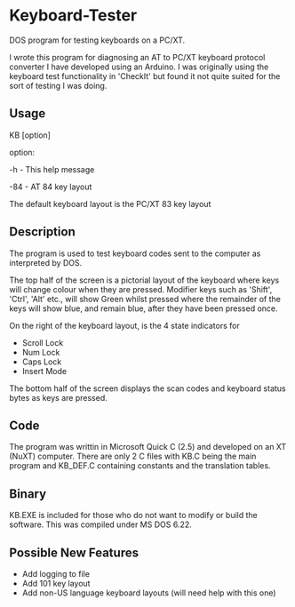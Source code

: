# Keyboard-Tester
DOS program for testing keyboards on a PC/XT.

I wrote this program for diagnosing an AT to PC/XT keyboard protocol converter I have developed using an Arduino. I was originally using the keyboard test functionality in 'CheckIt' but found it not quite suited for the sort of testing I was doing.

## Usage
KB [option]

option:

-h      - This help message

-84     - AT 84 key layout

The default keyboard layout is the PC/XT 83 key layout

## Description
The program is used to test keyboard codes sent to the computer as interpreted by DOS.

The top half of the screen is a pictorial layout of the keyboard where keys will change colour when they are pressed.
Modifier keys such as 'Shift', 'Ctrl', 'Alt' etc., will show Green whilst pressed where the remainder of the keys will show blue, and remain blue, after they have been pressed once.

On the right of the keyboard layout, is the 4 state indicators for
- Scroll Lock
- Num Lock
- Caps Lock
- Insert Mode

The bottom half of the screen displays the scan codes and keyboard status bytes as keys are pressed.

## Code
The program was writtin in Microsoft Quick C (2.5) and developed on an XT (NuXT) computer. There are only 2 C files with KB.C being the main program and KB_DEF.C containing constants and the translation tables.

## Binary
KB.EXE is included for those who do not want to modify or build the software. This was compiled under MS DOS 6.22.

## Possible New Features
- Add logging to file
- Add 101 key layout
- Add non-US language keyboard layouts (will need help with this one)
